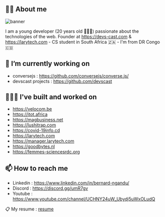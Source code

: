 ## ✌🏽 About me

![banner](https://github.com/bernard-ng/bernard-ng/blob/master/assets/ng-banner.png)

I am a young developer (20 years old 💁🏾‍♂️) passionate about the technologies of the web.
Founder at https://devs-cast.com & https://larytech.com - CS student in South Africa 🇿🇦 - I'm from DR Congo 🇨🇩


## 🔭 I’m currently working on 
- conversejs : https://github.com/conversejs/converse.js/
- devscast projects : https://github.com/devscast


## 👨🏽‍🔧 I've built and worked on
- https://velocom.be
- https://itot.africa
- https://magbusiness.net
- https://lushitrap.com
- https://covid-19info.cd
- https://larytech.com
- https://manager.larytech.com
- https://goodbytes.nl
- https://femmes-sciencesrdc.org


## 📫 How to reach me
- Linkedin : https://www.linkedin.com/in/bernard-ngandu/
- Discord : https://discord.gg/umR7gv
- Youtube : https://www.youtube.com/channel/UCHNY24uW_Ubydj5uWxOLudQ

📋 My resume : [resume](https://github.com/bernard-ng/bernard-ng/blob/master/assets)
